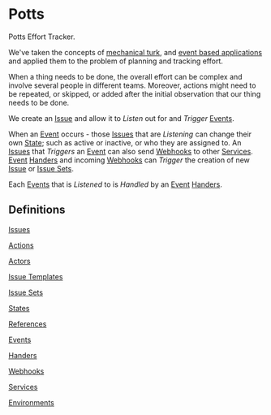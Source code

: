 # Potts

Potts Effort Tracker.

We've taken the concepts of [mechanical turk](https://en.wikipedia.orgwiki/Amazon_Mechanical_Turk), and [event based applications](https://en.wikipedia.org/wiki/Event-driven_programming) and applied them to the problem of planning and tracking effort.

When a thing needs to be done, the overall effort can be complex and involve several people in different teams. Moreover, actions might need to be repeated, or skipped, or added after the initial observation that our thing needs to be done.

We create an [Issue](/docs/definitions/issues.md) and allow it to *Listen* out for and *Trigger* [Events](/docs/definitions/events.md).

When an [Event](/docs/definitions/events.md) occurs - those [Issues](/docs/definitions/issues.md) that are *Listening* can change their own [State](/docs/definitions/states.md); such as active or inactive, or who they are assigned to. An [Issues](/docs/definitions/issues.md) that *Triggers* an [Event](/docs/definitions/events.md) can also send [Webhooks](/docs/definitions/webhooks.md) to other [Services](/docs/definitions/services.md). [Event](/docs/definitions/events.md) [Handers](/docs/definitions/handers.md) and incoming [Webhooks](/docs/definitions/webhooks.md) can *Trigger* the creation of new [Issue](/docs/definitions/issues.md) or [Issue Sets](/docs/definitions/issue-sets.md).

Each [Events](/docs/definitions/events.md) that is *Listened* to is *Handled* by an [Event](/docs/definitions/events.md) [Handers](/docs/definitions/handers.md).

## Definitions

[Issues](/docs/definitions/issues.md)

[Actions](/docs/definitions/actions.md)

[Actors](/docs/definitions/actors.md)

[Issue Templates](/docs/definitions/issue-templates.md)

[Issue Sets](/docs/definitions/issue-sets.md)

[States](/docs/definitions/states.md)

[References](/docs/definitions/references.md)

[Events](/docs/definitions/events.md)

[Handers](/docs/definitions/handers.md)


[Webhooks](/docs/definitions/webhooks.md)

[Services](/docs/definitions/services.md)

[Environments](/docs/definitions/environments.md)
